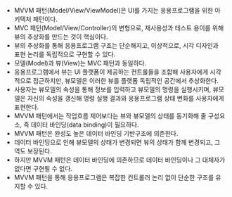 - MVVM 패턴(Model/View/ViewModel)은 UI를 가지는 응용프로그램을 위한 아키텍처 패턴이다.
- MVC 패턴(Model/View/Controller)의 변형으로, 재사용성과 테스트 용이를 위해 뷰의 추상화를 만드는 것이 핵심이다.
- 뷰의 추상화를 통해 응용프로그램 구조는 단순해지고, 이상적으로, 시각 디자인과 표현 논리를 독립적으로 구현할 수 있다.
- 모델(Model)과 뷰(View)는 MVC 패턴과 동일하다.
- 응용프로그램에서 뷰는 UI 플랫폼이 제공하는 컨트롤들을 조합해 사용자에게 시각적으로 접근하지만, 뷰모델은 이러한 뷰를 플랫폼 독립적인 공간에서 추상화한다. 
- 사용자는 뷰모델의 속성을 통해 정보를 입력하고 뷰모델의 명령을 실행시키며, 뷰모델은 자신의 속성을 갱신해 명령 실행 결과와 응용프로그램 상태 변화를 사용자에게 표현한다. 
- MVVM 패턴에서는 작업흐름 제어보다는 뷰와 뷰모델의 상태를 동기화해 줄 구성요소, 즉 데이터 바인딩(data binding)이 필요하다. 
- MVVM 패턴은 완성도 높은 데이터 바인딩 기반구조에 의존한다. 
- 데이터 바인딩으로 인해 뷰모델의 상태가 변경되면 뷰의 상태가 함께 변경되고, 그 역도 보장된다. 
- 하지만 MVVM 패턴은 데이터 바인딩에 의존하므로 데이터 바인딩이나 그 대체자가 없다면 구현될 수 없다.
- MVVM 패턴을 통해 응용프로그램은 복잡한 컨트롤러 논리 없이 단순한 구조를 유지할 수 있다.
